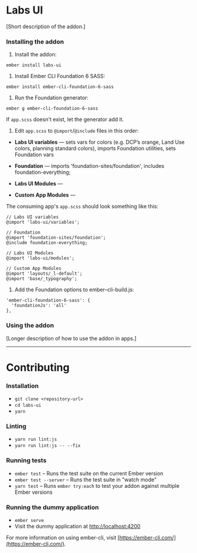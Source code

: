 # Labs UI

[Short description of the addon.]

### Installing the addon

1. Install the addon:
  ```
  ember install labs-ui
  ```

1. Install Ember CLI Foundation 6 SASS: 
  ```
  ember install ember-cli-foundation-6-sass
  ```

1. Run the Foundation generator: 
  ```
  ember g ember-cli-foundation-6-sass
  ```
  If `app.scss` doesn't exist, let the generator add it.

1. Edit `app.scss` to `@import`/`@include` files in this order:

  - **Labs UI variables** — sets vars for colors (e.g. DCP’s orange, Land Use colors, planning standard colors), imports Foundation utilities, sets Foundation vars

  - **Foundation** — imports 'foundation-sites/foundation', includes foundation-everything;

  - **Labs UI Modules** —

  - **Custom App Modules** — 

  The consuming app's `app.scss` should look something like this:

  ```
  // Labs UI variables
  @import 'labs-ui/variables';

  // Foundation
  @import 'foundation-sites/foundation';
  @include foundation-everything;

  // Labs UI Modules
  @import 'labs-ui/modules';

  // Custom App Modules
  @import 'layouts/_l-default';
  @import 'base/_typography';
  ```

1. Add the Foundation options to ember–cli-build.js: 
```
'ember-cli-foundation-6-sass': { 
  'foundationJs': 'all' 
},
```

### Using the addon

[Longer description of how to use the addon in apps.]

---

# Contributing

### Installation

* `git clone <repository-url>`
* `cd labs-ui`
* `yarn`

### Linting

* `yarn run lint:js`
* `yarn run lint:js -- --fix`

### Running tests

* `ember test` – Runs the test suite on the current Ember version
* `ember test --server` – Runs the test suite in "watch mode"
* `yarn test` – Runs `ember try:each` to test your addon against multiple Ember versions

### Running the dummy application

* `ember serve`
* Visit the dummy application at [http://localhost:4200](http://localhost:4200)

For more information on using ember-cli, visit [https://ember-cli.com/](https://ember-cli.com/).
